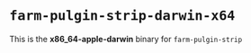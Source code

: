 # `farm-pulgin-strip-darwin-x64`

This is the **x86_64-apple-darwin** binary for `farm-pulgin-strip`

